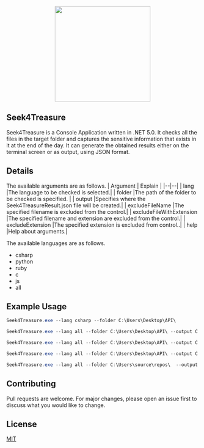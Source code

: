 ﻿<p align="center">
	<img src="https://i.ibb.co/jvnYmKD/image.png" width=250/>
</p>

## Seek4Treasure
Seek4Treasure is a Console Application written in .NET 5.0. It checks all the files in the target folder and captures the sensitive information that exists in it at the end of the day. It can generate the obtained results either on the terminal screen or as output, using JSON format.

## Details
The available arguments are as follows.
| Argument | Explain  |
|--|--|
| lang   |The language to be checked is selected.|
| folder |The path of the folder to be checked is specified. |
| output |Specifies where the Seek4TreasureResult.json file will be created.|
| excludeFileName |The specified filename is excluded from the control.|
| excludeFileWithExtension |The specified filename and extension are excluded from the control.|
| excludeExtension |The specified extension is excluded from control..|
| help |Help about arguments.|

The available languages are as follows.

 - csharp
 - python
 - ruby
 - c
 - js
 - all

## Example Usage

```csharp
Seek4Treasure.exe --lang csharp --folder C:\Users\Desktop\API\

Seek4Treasure.exe --lang all --folder C:\Users\Desktop\API\ --output C:\Users\Desktop\

Seek4Treasure.exe --lang all --folder C:\Users\Desktop\API\ --output C:\Users\Desktop\ --excludeExtension .js,.txt,.cs

Seek4Treasure.exe --lang all --folder C:\Users\Desktop\API\ --output C:\Users\Desktop\ --excludeFileWithExtension AllTaskByProjectName.json

Seek4Treasure.exe --lang all --folder C:\Users\source\repos\  --output C:\Users\Desktop\ --excludeFileName bootstrap,bootstrap.bundle,jquery --excludeFileWithExtension AllTaskByProjectName.json,SelectedClosedTask.json,
```

## Contributing
Pull requests are welcome. For major changes, please open an issue first to discuss what you would like to change.

## License
[MIT](https://choosealicense.com/licenses/mit/)